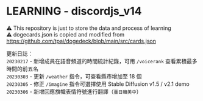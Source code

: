 # LEARNING - discordjs_v14
⚠️ This repository is just to store the data and process of learning \
⚠️ dogecards.json is copied and modified from https://github.com/tpai/dogedeck/blob/main/src/cards.json

更新日誌： \
`20230217` - 新增成員在語音頻道的時間統計紀錄，可用 `/voicerank` 查看累積最多時間的前五名 \
`20230303` - 更新 `/weather` 指令，可查看縣市增加至 18 個 \
`20230305` - 修正 `/imagine` 指令可選擇使用 Stable Diffusion v1.5 / v2.1 demo \
`20230306` - 新增回應旗幟表情符號進行翻譯（`臺日韓美中`） 
